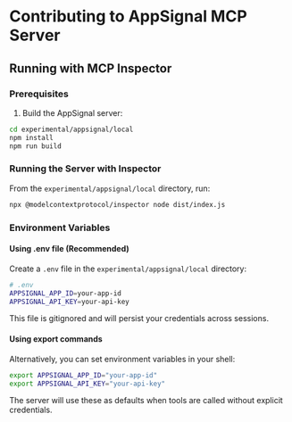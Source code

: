 # Contributing to AppSignal MCP Server

## Running with MCP Inspector

### Prerequisites

1. Build the AppSignal server:

```bash
cd experimental/appsignal/local
npm install
npm run build
```

### Running the Server with Inspector

From the `experimental/appsignal/local` directory, run:

```bash
npx @modelcontextprotocol/inspector node dist/index.js
```

### Environment Variables

#### Using .env file (Recommended)

Create a `.env` file in the `experimental/appsignal/local` directory:

```bash
# .env
APPSIGNAL_APP_ID=your-app-id
APPSIGNAL_API_KEY=your-api-key
```

This file is gitignored and will persist your credentials across sessions.

#### Using export commands

Alternatively, you can set environment variables in your shell:

```bash
export APPSIGNAL_APP_ID="your-app-id"
export APPSIGNAL_API_KEY="your-api-key"
```

The server will use these as defaults when tools are called without explicit credentials.
